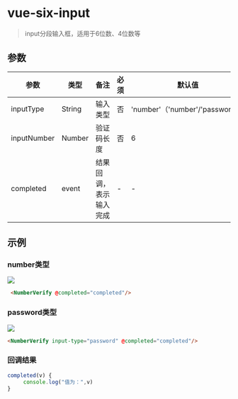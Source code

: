 # vue-six-input

> input分段输入框，适用于6位数、4位数等

## 参数

| 参数 | 类型 | 备注 | 必须 | 默认值 |
| ------ | ------ | ------ | ------ | ------ |
| inputType | String | 输入类型 | 否 | 'number'（'number'/'password'） |
| inputNumber | Number | 验证码长度 | 否 | 6 |
| completed | event | 结果回调，表示输入完成 | - | - |

## 示例

### number类型

![](https://gitee.com/liuhaier/images/raw/master/img/six-input-number.gif)
```html
 <NumberVerify @completed="completed"/>
 ```

### password类型

![](https://gitee.com/liuhaier/images/raw/master/img/six-input-password.gif)
 ```html
 <NumberVerify input-type="password" @completed="completed"/>
 ```

### 回调结果

 ```js
completed(v) {
      console.log("值为：",v)
}
 ```
